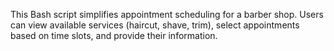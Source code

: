 This Bash script simplifies appointment scheduling for a barber shop. Users can view available services (haircut, shave, trim), 
select appointments based on time slots, and provide their information.
